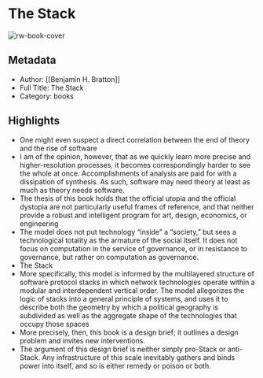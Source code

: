 # The Stack

![rw-book-cover](https://readwise-assets.s3.amazonaws.com/static/images/default-book-icon-7.09749d3efd49.png)

## Metadata
- Author: [[Benjamin H. Bratton]]
- Full Title: The Stack
- Category: books

## Highlights
- One might even suspect a direct correlation between the end of theory and the rise of software
- I am of the opinion, however, that as we quickly learn more precise and higher-resolution processes, it becomes correspondingly harder to see the whole at once. Accomplishments of analysis are paid for with a dissipation of synthesis. As such, software may need theory at least as much as theory needs software.
- The thesis of this book holds that the official utopia and the official dystopia are not particularly useful frames of reference, and that neither provide a robust and intelligent program for art, design, economics, or engineering
- The model does not put technology “inside” a “society,” but sees a technological totality as the armature of the social itself. It does not focus on computation in the service of governance, or in resistance to governance, but rather on computation as governance.
- The Stack
- More specifically, this model is informed by the multilayered structure of software protocol stacks in which network technologies operate within a modular and interdependent vertical order. The model allegorizes the logic of stacks into a general principle of systems, and uses it to describe both the geometry by which a political geography is subdivided as well as the aggregate shape of the technologies that occupy those spaces
- More precisely, then, this book is a design brief; it outlines a design problem and invites new interventions.
- The argument of this design brief is neither simply pro-Stack or anti-Stack. Any infrastructure of this scale inevitably gathers and binds power into itself, and so is either remedy or poison or both.
